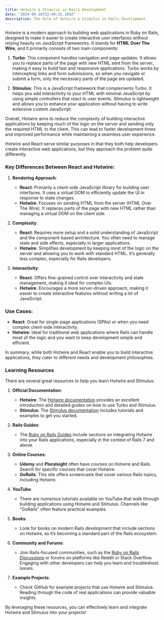 ```yaml
---
title: Hotwire & Stimulus in Rails Development
date: "2024-09-18T22:40:32.169Z"
description: The Role of Hotwire & Stimulus in Rails Development.
---
```


Hotwire is a modern approach to building web applications in Ruby on Rails, designed to make it easier to create interactive user interfaces without relying heavily on JavaScript frameworks. It stands for **HTML Over The Wire**, and it primarily consists of two main components:

1. **Turbo**: This component handles navigation and page updates. It allows you to replace parts of the page with new HTML sent from the server, making it easy to build fast and responsive applications. Turbo works by intercepting links and form submissions, so when you navigate or submit a form, only the necessary parts of the page are updated.

2. **Stimulus**: This is a JavaScript framework that complements Turbo. It helps you add interactivity to your HTML with minimal JavaScript by using simple controllers that react to user events. Stimulus is lightweight and allows you to enhance your application without having to write extensive custom JavaScript.

Overall, Hotwire aims to reduce the complexity of building interactive applications by keeping much of the logic on the server and sending only the required HTML to the client. This can lead to faster development times and improved performance while maintaining a seamless user experience.

Hotwire and React serve similar purposes in that they both help developers create interactive web applications, but they approach the problem quite differently.

### Key Differences Between React and Hotwire:

1. **Rendering Approach**:
   - **React**: Primarily a client-side JavaScript library for building user interfaces. It uses a virtual DOM to efficiently update the UI in response to state changes.
   - **Hotwire**: Focuses on sending HTML from the server (HTML Over The Wire). It replaces parts of the page with new HTML rather than managing a virtual DOM on the client side.

2. **Complexity**:
   - **React**: Requires more setup and a solid understanding of JavaScript and the component-based architecture. You often need to manage state and side effects, especially in larger applications.
   - **Hotwire**: Simplifies development by keeping most of the logic on the server and allowing you to work with standard HTML. It’s generally less complex, especially for Rails developers.

3. **Interactivity**:
   - **React**: Offers fine-grained control over interactivity and state management, making it ideal for complex UIs.
   - **Hotwire**: Encourages a more server-driven approach, making it easier to create interactive features without writing a lot of JavaScript.

### Use Cases:
- **React**: Great for single-page applications (SPAs) or when you need complex client-side interactivity.
- **Hotwire**: Ideal for traditional web applications where Rails can handle most of the logic and you want to keep development simple and efficient.

In summary, while both Hotwire and React enable you to build interactive applications, they cater to different needs and development philosophies.

### Learning Resources
There are several great resources to help you learn Hotwire and Stimulus:

1. **Official Documentation**:
   - **Hotwire**: The [Hotwire documentation](https://hotwired.dev/) provides an excellent introduction and detailed guides on how to use Turbo and Stimulus.
   - **Stimulus**: The [Stimulus documentation](https://stimulus.hotwired.dev/) includes tutorials and examples to get you started.

2. **Rails Guides**:
   - The [Ruby on Rails Guides](https://guides.rubyonrails.org/) include sections on integrating Hotwire into your Rails applications, especially in the context of Rails 7 and above.

3. **Online Courses**:
   - **Udemy** and **Pluralsight** often have courses on Hotwire and Rails. Search for specific courses that cover Hotwire.
   - **GoRails**: This site offers screencasts that cover various Rails topics, including Hotwire.

4. **YouTube**:
   - There are numerous tutorials available on YouTube that walk through building applications using Hotwire and Stimulus. Channels like "GoRails" often feature practical examples.

5. **Books**:
   - Look for books on modern Rails development that include sections on Hotwire, as it’s becoming a standard part of the Rails ecosystem.

6. **Community and Forums**:
   - Join Rails-focused communities, such as the [Ruby on Rails Discussions](https://discuss.rubyonrails.org/) or forums on platforms like Reddit or Stack Overflow. Engaging with other developers can help you learn and troubleshoot issues.

7. **Example Projects**:
   - Check GitHub for example projects that use Hotwire and Stimulus. Reading through the code of real applications can provide valuable insights.

By leveraging these resources, you can effectively learn and integrate Hotwire and Stimulus into your projects!